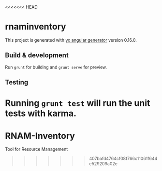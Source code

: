 <<<<<<< HEAD
# rnaminventory

This project is generated with [yo angular generator](https://github.com/yeoman/generator-angular)
version 0.16.0.

## Build & development

Run `grunt` for building and `grunt serve` for preview.

## Testing

Running `grunt test` will run the unit tests with karma.
=======
# RNAM-Inventory
Tool for Resource Management
>>>>>>> 407bafd4764cf08f766c11061f644e529209a02e
